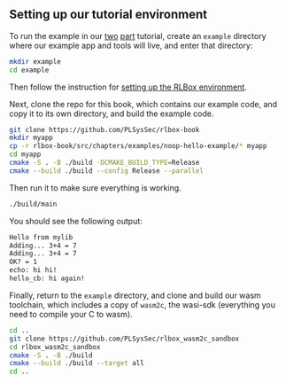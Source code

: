 ## Setting up our tutorial environment

<!-- XXX update to support both examples -->
<!-- XXX add mention to tutorial intro -->

To run the example in our [two](/chapters/noop-sandbox.md)
[part](/chapters/wasm-sandbox.md) tutorial, create an `example` directory
where our example app and tools will live, and enter that directory:

```bash
mkdir example
cd example
```

Then follow the instruction for [setting up the RLBox environment](./rlbox-install.md).

Next, clone the repo for this book, which contains our example code, and copy it
to its own directory, and build the example code.

```bash
git clone https://github.com/PLSysSec/rlbox-book
mkdir myapp
cp -r rlbox-book/src/chapters/examples/noop-hello-example/* myapp
cd myapp
cmake -S . -B ./build -DCMAKE_BUILD_TYPE=Release
cmake --build ./build --config Release --parallel
```

Then run it to make sure everything is working.
```bash
./build/main
```

You should see the following output:
```bash
Hello from mylib
Adding... 3+4 = 7
Adding... 3+4 = 7
OK? = 1
echo: hi hi!
hello_cb: hi again!
```

Finally, return to the `example` directory, and clone and build our wasm toolchain,
which includes a copy of `wasm2c`, the wasi-sdk (everything you need to compile
your C to wasm).

```bash
cd ..
git clone https://github.com/PLSysSec/rlbox_wasm2c_sandbox
cd rlbox_wasm2c_sandbox
cmake -S . -B ./build
cmake --build ./build --target all
cd ..
```
